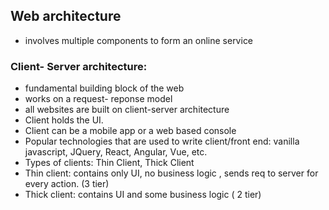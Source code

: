 ## Web architecture
* involves multiple components to form an online service

### Client- Server architecture:
* fundamental building block of the web
* works on a request- reponse model
* all websites are built on client-server architecture
* Client holds the UI.
* Client can be a mobile app or a web based console
* Popular technologies that are used to write client/front end: vanilla javascript, JQuery, React, Angular, Vue, etc. 
* Types of clients: Thin Client, Thick Client
* Thin client: contains only UI, no business logic , sends req to server for every action. (3 tier)
* Thick client: contains UI and some business logic ( 2 tier)


